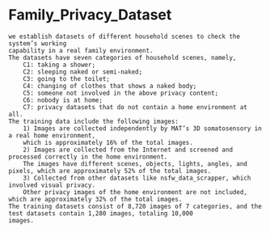 # Family_Privacy_Dataset
    we establish datasets of different household scenes to check the system’s working 
    capability in a real family environment.
    The datasets have seven categories of household scenes, namely, 
        C1: taking a shower; 
        C2: sleeping naked or semi-naked; 
        C3: going to the toilet; 
        C4: changing of clothes that shows a naked body; 
        C5: someone not involved in the above privacy content; 
        C6: nobody is at home; 
        C7: privacy datasets that do not contain a home environment at all. 
    The training data include the following images:
        1) Images are collected independently by MAT’s 3D somatosensory in a real home environment, 
        which is approximately 16% of the total images.  
        2) Images are collected from the Internet and screened and processed correctly in the home environment. 
        The images have different scenes, objects, lights, angles, and pixels, which are approximately 52% of the total images. 
        3) Collected from other datasets like nsfw_data_scrapper, which involved visual privacy. 
        Other privacy images of the home environment are not included, which are approximately 32% of the total images. 
    The training datasets consist of 8,720 images of 7 categories, and the test datasets contain 1,280 images, totaling 10,000                    images. 
